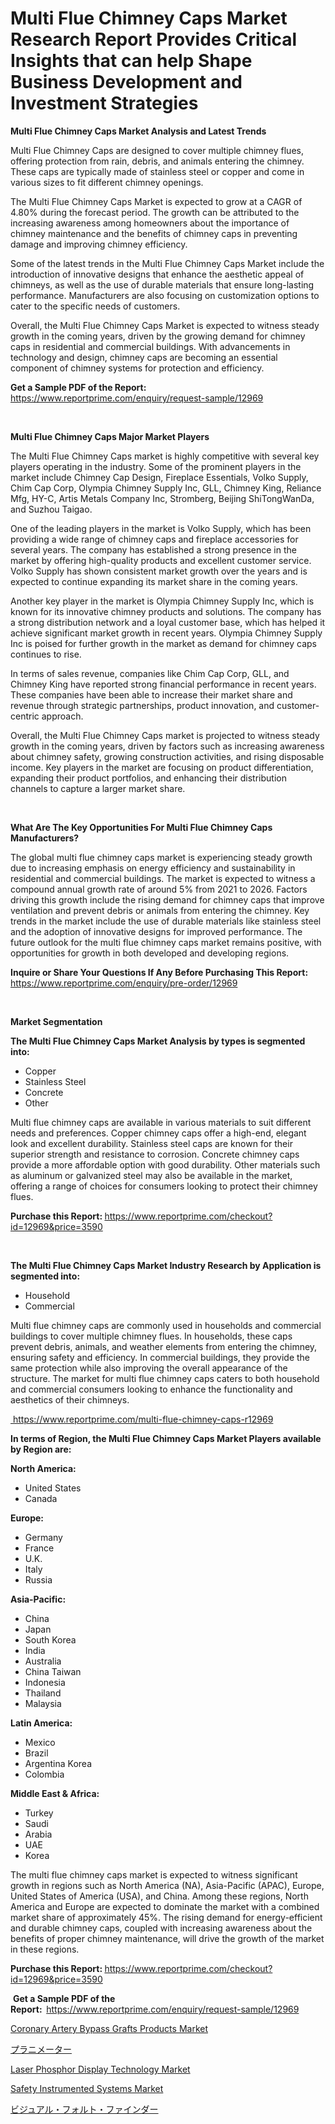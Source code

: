 <p><h1>Multi Flue Chimney Caps Market Research Report Provides Critical Insights that can help Shape Business Development and Investment Strategies</h1></p><p><strong>Multi Flue Chimney Caps Market Analysis and Latest Trends</strong></p>
<p><p>Multi Flue Chimney Caps are designed to cover multiple chimney flues, offering protection from rain, debris, and animals entering the chimney. These caps are typically made of stainless steel or copper and come in various sizes to fit different chimney openings.</p><p>The Multi Flue Chimney Caps Market is expected to grow at a CAGR of 4.80% during the forecast period. The growth can be attributed to the increasing awareness among homeowners about the importance of chimney maintenance and the benefits of chimney caps in preventing damage and improving chimney efficiency.</p><p>Some of the latest trends in the Multi Flue Chimney Caps Market include the introduction of innovative designs that enhance the aesthetic appeal of chimneys, as well as the use of durable materials that ensure long-lasting performance. Manufacturers are also focusing on customization options to cater to the specific needs of customers.</p><p>Overall, the Multi Flue Chimney Caps Market is expected to witness steady growth in the coming years, driven by the growing demand for chimney caps in residential and commercial buildings. With advancements in technology and design, chimney caps are becoming an essential component of chimney systems for protection and efficiency.</p></p>
<p><strong>Get a Sample PDF of the Report:&nbsp;</strong> <a href="https://www.reportprime.com/enquiry/request-sample/12969">https://www.reportprime.com/enquiry/request-sample/12969</a></p>
<p>&nbsp;</p>
<p><strong>Multi Flue Chimney Caps Major Market Players</strong></p>
<p><p>The Multi Flue Chimney Caps market is highly competitive with several key players operating in the industry. Some of the prominent players in the market include Chimney Cap Design, Fireplace Essentials, Volko Supply, Chim Cap Corp, Olympia Chimney Supply Inc, GLL, Chimney King, Reliance Mfg, HY-C, Artis Metals Company Inc, Stromberg, Beijing ShiTongWanDa, and Suzhou Taigao.</p><p>One of the leading players in the market is Volko Supply, which has been providing a wide range of chimney caps and fireplace accessories for several years. The company has established a strong presence in the market by offering high-quality products and excellent customer service. Volko Supply has shown consistent market growth over the years and is expected to continue expanding its market share in the coming years.</p><p>Another key player in the market is Olympia Chimney Supply Inc, which is known for its innovative chimney products and solutions. The company has a strong distribution network and a loyal customer base, which has helped it achieve significant market growth in recent years. Olympia Chimney Supply Inc is poised for further growth in the market as demand for chimney caps continues to rise.</p><p>In terms of sales revenue, companies like Chim Cap Corp, GLL, and Chimney King have reported strong financial performance in recent years. These companies have been able to increase their market share and revenue through strategic partnerships, product innovation, and customer-centric approach.</p><p>Overall, the Multi Flue Chimney Caps market is projected to witness steady growth in the coming years, driven by factors such as increasing awareness about chimney safety, growing construction activities, and rising disposable income. Key players in the market are focusing on product differentiation, expanding their product portfolios, and enhancing their distribution channels to capture a larger market share.</p></p>
<p>&nbsp;</p>
<p><strong>What Are The Key Opportunities For Multi Flue Chimney Caps Manufacturers?</strong></p>
<p><p>The global multi flue chimney caps market is experiencing steady growth due to increasing emphasis on energy efficiency and sustainability in residential and commercial buildings. The market is expected to witness a compound annual growth rate of around 5% from 2021 to 2026. Factors driving this growth include the rising demand for chimney caps that improve ventilation and prevent debris or animals from entering the chimney. Key trends in the market include the use of durable materials like stainless steel and the adoption of innovative designs for improved performance. The future outlook for the multi flue chimney caps market remains positive, with opportunities for growth in both developed and developing regions.</p></p>
<p><strong>Inquire or Share Your Questions If Any Before Purchasing This Report:</strong> <a href="https://www.reportprime.com/enquiry/pre-order/12969">https://www.reportprime.com/enquiry/pre-order/12969</a></p>
<p>&nbsp;</p>
<p><strong>Market Segmentation</strong></p>
<p><strong>The Multi Flue Chimney Caps Market Analysis by types is segmented into:</strong></p>
<p><ul><li>Copper</li><li>Stainless Steel</li><li>Concrete</li><li>Other</li></ul></p>
<p><p>Multi flue chimney caps are available in various materials to suit different needs and preferences. Copper chimney caps offer a high-end, elegant look and excellent durability. Stainless steel caps are known for their superior strength and resistance to corrosion. Concrete chimney caps provide a more affordable option with good durability. Other materials such as aluminum or galvanized steel may also be available in the market, offering a range of choices for consumers looking to protect their chimney flues.</p></p>
<p><strong>Purchase this Report:&nbsp;</strong><a href="https://www.reportprime.com/checkout?id=12969&price=3590">https://www.reportprime.com/checkout?id=12969&price=3590</a></p>
<p>&nbsp;</p>
<p><strong>The Multi Flue Chimney Caps Market Industry Research by Application is segmented into:</strong></p>
<p><ul><li>Household</li><li>Commercial</li></ul></p>
<p><p>Multi flue chimney caps are commonly used in households and commercial buildings to cover multiple chimney flues. In households, these caps prevent debris, animals, and weather elements from entering the chimney, ensuring safety and efficiency. In commercial buildings, they provide the same protection while also improving the overall appearance of the structure. The market for multi flue chimney caps caters to both household and commercial consumers looking to enhance the functionality and aesthetics of their chimneys.</p></p>
<p><a href="https://www.reportprime.com/multi-flue-chimney-caps-r12969">&nbsp;https://www.reportprime.com/multi-flue-chimney-caps-r12969</a></p>
<p><strong>In terms of Region, the Multi Flue Chimney Caps Market Players available by Region are:</strong></p>
<p>
    <p> <strong> North America: </strong>
        <ul>
            <li>United States</li>
            <li>Canada</li>
        </ul>
        </p> 
    <p> <strong> Europe: </strong>
        <ul>
            <li>Germany</li>
            <li>France</li>
            <li>U.K.</li>
            <li>Italy</li>
            <li>Russia</li>
        </ul>
        </p> 
    <p> <strong> Asia-Pacific: </strong>
        <ul>
            <li>China</li>
            <li>Japan</li>
            <li>South Korea</li>
            <li>India</li>
            <li>Australia</li>
            <li>China Taiwan</li>
            <li>Indonesia</li>
            <li>Thailand</li>
            <li>Malaysia</li>
        </ul>
        </p> 
    <p> <strong> Latin America: </strong>
        <ul>
            <li>Mexico</li>
            <li>Brazil</li>
            <li>Argentina Korea</li>
            <li>Colombia</li>
        </ul>
        </p> 
    <p> <strong> Middle East & Africa: </strong>
        <ul>
            <li>Turkey</li>
            <li>Saudi</li>
            <li>Arabia</li>
            <li>UAE</li>
            <li>Korea</li>
        </ul>
    </p>
    </p>
<p><p>The multi flue chimney caps market is expected to witness significant growth in regions such as North America (NA), Asia-Pacific (APAC), Europe, United States of America (USA), and China. Among these regions, North America and Europe are expected to dominate the market with a combined market share of approximately 45%. The rising demand for energy-efficient and durable chimney caps, coupled with increasing awareness about the benefits of proper chimney maintenance, will drive the growth of the market in these regions.</p></p>
<p><strong>Purchase this Report: </strong><a href="https://www.reportprime.com/checkout?id=12969&price=3590">https://www.reportprime.com/checkout?id=12969&price=3590</a></p>
<p>&nbsp;<strong>Get a Sample PDF of the Report:&nbsp;&nbsp;</strong><a href="https://www.reportprime.com/enquiry/request-sample/12969">https://www.reportprime.com/enquiry/request-sample/12969</a></p>
<p><strong></strong></p>
<p><p><a href="https://www.linkedin.com/pulse/coronary-artery-bypass-grafts-products-market-share-amp-tsane?trackingId=QL651URiy%2FsBstPxBaFkjA%3D%3D">Coronary Artery Bypass Grafts Products Market</a></p><p><a href="https://github.com/CloydAbbott2023/Market-Research-Report-List-1/blob/main/657888876156.md">プラニメーター</a></p><p><a href="https://www.linkedin.com/pulse/laser-phosphor-display-technology-market-size-share-amp-x2xue?trackingId=z9a%2FXp4qP5OukNDQ6ZUDXA%3D%3D">Laser Phosphor Display Technology Market</a></p><p><a href="https://github.com/LibbySpencer2018/Market-Research-Report-List-1/blob/main/safety-instrumented-systems-market.md">Safety Instrumented Systems Market</a></p><p><a href="https://github.com/Fatimaklein1/Market-Research-Report-List-1/blob/main/177782376157.md">ビジュアル・フォルト・ファインダー</a></p></p>